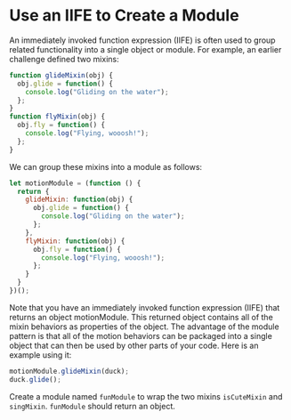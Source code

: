 # Use an IIFE to Create a Module
An immediately invoked function expression (IIFE) is often used to group related functionality into a single object or module. For example, an earlier challenge defined two mixins:
```javascript
function glideMixin(obj) {
  obj.glide = function() {
    console.log("Gliding on the water");
  };
}
function flyMixin(obj) {
  obj.fly = function() {
    console.log("Flying, wooosh!");
  };
}
```
We can group these mixins into a module as follows:
```javascript
let motionModule = (function () {
  return {
    glideMixin: function(obj) {
      obj.glide = function() {
        console.log("Gliding on the water");
      };
    },
    flyMixin: function(obj) {
      obj.fly = function() {
        console.log("Flying, wooosh!");
      };
    }
  }
})();
```
Note that you have an immediately invoked function expression (IIFE) that returns an object motionModule. This returned object contains all of the mixin behaviors as properties of the object. The advantage of the module pattern is that all of the motion behaviors can be packaged into a single object that can then be used by other parts of your code. Here is an example using it:
```javascript
motionModule.glideMixin(duck);
duck.glide();
```
Create a module named ```funModule``` to wrap the two mixins ```isCuteMixin``` and ```singMixin```. ```funModule``` should return an object.
